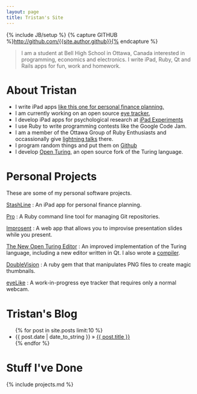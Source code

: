 ```yaml
---
layout: page
title: Tristan's Site
---
```

{% include JB/setup %}
{% capture GITHUB %}http://github.com/{{site.author.github}}{% endcapture %}

> I am a student at Bell High School in Ottawa, Canada interested in programming, economics and electronics.
> I write iPad, Ruby, Qt and Rails apps for fun, work and homework.

# About Tristan

- I write iPad apps [like this one for personal finance planning.](http://thume.net/stashline)
- I am currently working on an open source [eye tracker.]({{GITHUB}}/eyeLike)
- I develop iPad apps for psychological research at [iPad Experiments](http://hume.ca/ix)
- I use Ruby to write programming contests like the Google Code Jam.
- I am a member of the Ottawa Group of Ruby Enthusiasts and occassionally give [lightning talks](/2013/02/06/ottawa-ruby-lightning-talks)
  there.
- I program random things and put them on [Github]({{GITHUB}})
- I develop [Open Turing](http://tristan.hume.ca/openturing), an open source fork of the Turing language.

# Personal Projects

These are some of my personal software projects.

[StashLine](http://thume.net/stashline)
: An iPad app for personal finance planning.

[Pro](http://github.com/trishume/pro)
: A Ruby command line tool for managing Git repositories.

[Improsent]({{BASE_PATH}}/improsent)
: A web app that allows you to improvise presentation slides while you present.

[The New Open Turing Editor](http://tristan.hume.ca/openturing)
: An improved implementation of the Turing language, including a new editor written in Qt.
  I also wrote a [compiler](https://github.com/Open-Turing-Project/OpenTuringCompiler).

[DoubleVision]({{GITHUB}}/doubleVision)
: A ruby gem that that manipulates PNG files to create magic thumbnails.

[eyeLike]({{GITHUB}}/eyeLike)
: A work-in-progress eye tracker that requires only a normal webcam.

# Tristan's Blog

<ul class="posts">
  {% for post in site.posts limit:10 %}
    <li><span>{{ post.date | date_to_string }}</span> &raquo; <a href="{{ BASE_PATH }}{{ post.url }}">{{ post.title }}</a></li>
  {% endfor %}
</ul>

# Stuff I've Done

{% include projects.md %}
